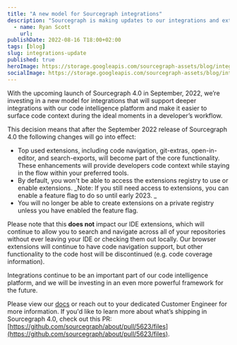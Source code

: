 ```yaml
---
title: "A new model for Sourcegraph integrations" 
description: "Sourcegraph is making updates to our integrations and extensions with the upcoming September release of Sourcegraph 4.0." 
  - name: Ryan Scott
    url: 
publishDate: 2022-08-16 T18:00+02:00
tags: [blog]
slug: integrations-update
published: true
heroImage: https://storage.googleapis.com/sourcegraph-assets/blog/integrations-update/integrations-update-hero.png
socialImage: https://storage.googleapis.com/sourcegraph-assets/blog/integrations-update/integrations-update-social.png
---
```


With the upcoming launch of Sourcegraph 4.0 in September, 2022, we’re investing in a new model for integrations that will support deeper integrations with our code intelligence platform and make it easier to surface code context during the ideal moments in a developer’s workflow. 

This decision means that after the September 2022 release of Sourcegraph 4.0 the following changes will go into effect: 

* Top used extensions, including code navigation, git-extras, open-in-editor, and search-exports, will become part of the core functionality. These enhancements will provide developers code context while staying in the flow within your preferred tools. 
* By default, you won't be able to access the extensions registry to use or enable extensions. _Note: If you still need access to extensions, you can enable a feature flag to do so until early 2023. _
* You will no longer be able to create extensions on a private registry unless you have enabled the feature flag.

Please note that this **does not** impact our IDE extensions, which will continue to allow you to search and navigate across all of your repositories without ever leaving your IDE or checking them out locally. Our browser extensions will continue to have code navigation support, but other functionality to the code host will be discontinued (e.g. code coverage information).

Integrations continue to be an important part of our code intelligence platform, and we will be investing in an even more powerful framework for the future. 

Please view our [docs](https://docs.sourcegraph.com/extensions) or reach out to your dedicated Customer Engineer for more information. If you'd like to learn more about what’s shipping in Sourcegraph 4.0, check out this PR: [https://github.com/sourcegraph/about/pull/5623/files](https://github.com/sourcegraph/about/pull/5623/files). 

